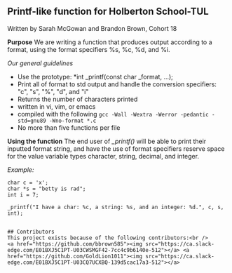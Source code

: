 ## Printf-like function for Holberton School-TUL

Written by Sarah McGowan and Brandon Brown, Cohort 18

**Purpose**
We are writing a function that produces output according to a format, using the format specifiers %s, %c, %d, and %i. 

 *Our general guidelines*

 - Use the prototype: *int _printf(const char  _format, ...);
 -   Print all of format to std output and handle the conversion specifiers: "c", "s", "%", "d", and "i"
 -   Returns the number of characters printed
 -   written in vi, vim, or emacs
 -   compiled with the following  `gcc -Wall -Wextra -Werror -pedantic -std=gnu89 -Wno-format *.c`
 - No more than five functions per file

**Using the function**
The end user of *_printf()* will be able to print their inputted format string, and have the use of format specifiers reserve space for the value variable types character, string, decimal, and integer.

*Example:*

    char c = 'x';
    char *s = "betty is rad";
    int i = 7;

    _printf("I have a char: %c, a string: %s, and an integer: %d.", c, s, int);

```

## Contributors
This project exists because of the following contributors:<br />
<a href="https://github.com/bbrown585"><img src="https://ca.slack-edge.com/E01BXJ5C1PT-U03CWSMGF42-7cc4c9b6140e-512"></a> <a href="https://github.com/GoldLion1011"><img src="https://ca.slack-edge.com/E01BXJ5C1PT-U03CQ7UCXBQ-139d5cac17a3-512"></a>
